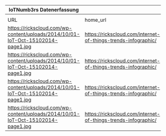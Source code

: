 |IoTNumb3rs Datenerfassung|||||||||||
| ---- | ---- | ---- | ---- | ---- | ---- | ---- | ---- | ---- | ---- | ---- |
||||||||||||
|URL|home_url|filename|device_class|device_count|market_class|market_volume|prognosis_year|publication_year|authorship_class|Dropbox folder|
|https://rickscloud.com/wp-content/uploads/2014/10/01-IoT-Oct-15102014-page1.jpg|https://rickscloud.com/internet-of-things-trends-infographic/|file2_01-IoT-Oct-15102014-page1.jpg|generic IoT|2E+11|||2020|2014|Blogger|MariaMarg/20181122-1500|
|https://rickscloud.com/wp-content/uploads/2014/10/01-IoT-Oct-15102014-page1.jpg|https://rickscloud.com/internet-of-things-trends-infographic/|file2_01-IoT-Oct-15102014-page1.jpg|generic IoT||revenue|4.8E+12|2012|2014|Blogger|MariaMarg/20181122-1500|
|https://rickscloud.com/wp-content/uploads/2014/10/01-IoT-Oct-15102014-page1.jpg|https://rickscloud.com/internet-of-things-trends-infographic/|file2_01-IoT-Oct-15102014-page1.jpg|generic IoT||revenue|8.9E+12|2020|2014|Blogger|MariaMarg/20181122-1500|
|https://rickscloud.com/wp-content/uploads/2014/10/01-IoT-Oct-15102014-page1.jpg|https://rickscloud.com/internet-of-things-trends-infographic/|file2_01-IoT-Oct-15102014-page1.jpg|generic IoT||profit|1.44E+13|2013 - 2022|2014|Blogger|MariaMarg/20181122-1500|

